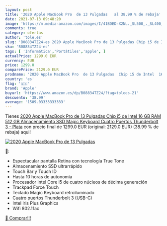```yaml
---
layout: post
title: '2020 Apple MacBook Pro  de 13 Pulgadas   al 38.99 % de rebaja'
date: 2021-07-13 09:48:20
image: 'https://m.media-amazon.com/images/I/41BDED-X2NL._SL500_._SL400_.jpg'
comments: true
category: ofertas
author: 'tole.es'
slug: 'B08834TZ24-es 2020 Apple MacBook Pro de 13 Pulgadas Chip i5 de Intel 16...'
sku: 'B08834TZ24-es'
tags: [ 'Informática','Portátiles','apple', ]
actualPrice: 1299.0 EUR
currency: EUR
price: 1299.0
comparePrice: 2129.0 EUR
prodname: '2020 Apple MacBook Pro  de 13 Pulgadas  Chip i5 de Intel  16 GB RAM  512 GB Almacenamiento SSD  Magic Keyboard  Cuatro Puertos Thunderbolt 3  - Plata'
country: 'es'
flag: '🇪🇸'
brand: 'Apple'
buyurl: 'https://www.amazon.es/dp/B08834TZ24/?tag=tolees-21'
descuento: '38.99'
average: '1509.03333333333'
---
```


Tienes [2020 Apple MacBook Pro  de 13 Pulgadas  Chip i5 de Intel  16 GB RAM  512 GB Almacenamiento SSD  Magic Keyboard  Cuatro Puertos Thunderbolt 3  - Plata](https://www.amazon.es/dp/B08834TZ24/?tag=tolees-21) con precio final de  1299.0 EUR (original: 2129.0 EUR) (38.99 %  de rebaja) aqui!

[![2020 Apple MacBook Pro  de 13 Pulgadas  ](https://m.media-amazon.com/images/I/41BDED-X2NL._SL500_._SL400_.jpg)](https://www.amazon.es/dp/B08834TZ24/?tag=tolees-21)

🔎:

- Espectacular pantalla Retina con tecnología True Tone
- Almacenamiento SSD ultrarrápido
- Touch Bar y Touch ID
- Hasta 10 horas de autonomía
- Procesador Intel Core i5 de cuatro núcleos de décima generación
- Trackpad Force Touch
- Teclado Magic Keyboard retroiluminado
- Cuatro puertos Thunderbolt 3 (USB-C)
- Intel Iris Plus Graphics
- Wifi 802.11ac

[🛒 Comprar!!!](https://www.amazon.es/dp/B08834TZ24/?tag=tolees-21)
